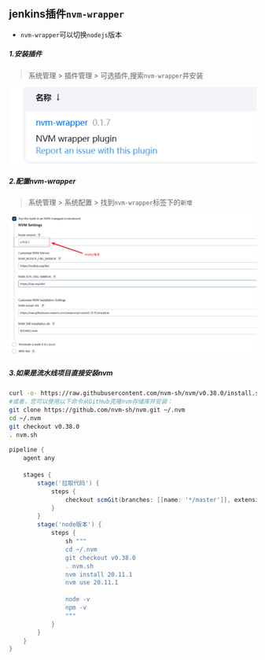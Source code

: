 ## jenkins插件`nvm-wrapper`

- `nvm-wrapper`可以切换`nodejs`版本

##### 1.安装插件

> 系统管理 > 插件管理 > 可选插件,搜索`nvm-wrapper`并安装

![image-20240110154547508](../../../assets/image-20240110154547508.png)

##### 2.配置nvm-wrapper

> 系统管理 > 系统配置 > 找到`nvm-wrapper`标签下的`新增`

![image-20240110155012395](../../../assets/image-20240110155012395.png)

##### 3.如果是流水线项目直接安装nvm

```sh
curl -o- https://raw.githubusercontent.com/nvm-sh/nvm/v0.38.0/install.sh | bash
#或者，您可以使用以下命令从GitHub克隆nvm存储库并安装：
git clone https://github.com/nvm-sh/nvm.git ~/.nvm
cd ~/.nvm
git checkout v0.38.0
. nvm.sh
```

```groovy
pipeline {
    agent any

    stages {
        stage('拉取代码') {
            steps {
                checkout scmGit(branches: [[name: '*/master']], extensions: [], userRemoteConfigs: [[credentialsId: 'a71f61a0-1f08-4454-8132-6eb47c0f6bdf', url: 'https://gitee.com/liu_guo_feng/jenkins-pig-ui.git']])
            }
        }
        stage('node版本') {
            steps {
                sh """
                cd ~/.nvm
                git checkout v0.38.0
                . nvm.sh
                nvm install 20.11.1
                nvm use 20.11.1

                node -v 
                npm -v 
                """
            }
        }
    }
}
```

